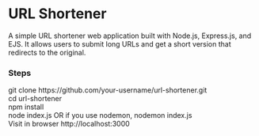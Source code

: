 <h1>URL Shortener</h1>
<p>A simple URL shortener web application built with Node.js, Express.js, and EJS. It allows users to submit long URLs and get a short version that redirects to the original.</p>
<h3>Steps</h3>
<p>
git clone https://github.com/your-username/url-shortener.git
  <br>
cd url-shortener<br>
  npm install  
<br>
  node index.js OR if you use nodemon, nodemon index.js
  <br>
  Visit in browser http://localhost:3000

</p>
